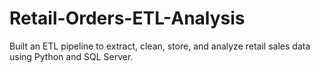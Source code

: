 # Retail-Orders-ETL-Analysis
Built an ETL pipeline to extract, clean, store, and analyze retail sales data using Python and SQL Server.
